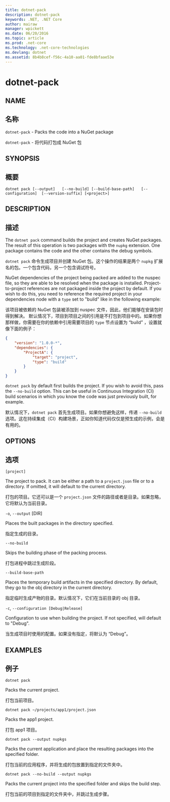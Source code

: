 ```yaml
---
title: dotnet-pack
description: dotnet-pack
keywords: .NET, .NET Core
author: mairaw
manager: wpickett
ms.date: 06/20/2016
ms.topic: article
ms.prod: .net-core
ms.technology: .net-core-technologies
ms.devlang: dotnet
ms.assetid: 8b4b8cef-f56c-4a10-aa01-fde8bfaae53e
---
```


dotnet-pack
===========

## NAME
## 名称

`dotnet-pack` - Packs the code into a NuGet package

`dotnet-pack` - 将代码打包成 NuGet 包

## SYNOPSIS
## 概要

`dotnet pack [--output]  
    [--no-build] [--build-base-path]  
    [--configuration]  [--version-suffix]
    [<project>]`  

## DESCRIPTION
## 描述

The `dotnet pack` command builds the project and creates NuGet packages. The result of this operation is two packages with the `nupkg` extension. One package contains the code and the other contains the debug symbols. 

`dotnet pack` 命令生成项目并创建 NuGet 包。这个操作的结果是两个 `nupkg` 扩展名的包。一个包含代码，另一个包含调试符号。

NuGet dependencies of the project being packed are added to the nuspec file, so they are able to be resolved when the package is installed. 
Project-to-project references are not packaged inside the project by default. If you wish to do this, you need to reference the required project in your dependencies node with a `type` set to "build" like in the following example:

该项目被依赖的 NuGet 包装被添加到 nuspec 文件，因此，他们能够在安装包时得到解决。
默认情况下，项目到项目之间的引用是不打包到项目中的。如果你想那样做，你需要在你的依赖中引用需要项目的 `type` 节点设置为 “build” ，设置就像下面的例子：

```json
{
    "version": "1.0.0-*",
    "dependencies": {
        "ProjectA": {
            "target": "project",
            "type": "build"
        }
    }
}
```

`dotnet pack` by default first builds the project. If you wish to avoid this, pass the `--no-build` option. This can be useful in Continuous Integration (CI) build scenarios in which you know the code was just previously built, for example. 

默认情况下，`dotnet pack` 首先生成项目。如果你想避免这样，传递 `--no-build` 选项。这在持续集成（CI）构建场景，正如你知道代码仅仅是预生成的示例，会是有用的。

## OPTIONS
## 选项

`[project]` 
    
The project to pack. It can be either a path to a `project.json` file or to a directory. If omitted, it will
default to the current directory. 

打包的项目。它还可以是一个 `project.json` 文件的路径或者是目录。如果忽略，它将默认为当前目录。

`-o`, `--output` [DIR]

Places the built packages in the directory specified. 

指定生成的目录。

`--no-build`

Skips the building phase of the packing process. 

打包进程中跳过生成阶段。

`--build-base-path`

Places the temporary build artifacts in the specified directory. By default, they go to the obj directory in the current directory. 

指定临时生成产物的目录。默认情况下，它们在当前目录的 obj 目录。

`-c`, `--configuration [Debug|Release]`

Configuration to use when building the project. If not specified, will default to "Debug".

当生成项目时使用的配置。如果没有指定，将默认为 “Debug”。

## EXAMPLES
## 例子

`dotnet pack`

Packs the current project.

打包当前项目。

`dotnet pack ~/projects/app1/project.json`
    
Packs the app1 project.

打包 app1 项目。
	
`dotnet pack --output nupkgs`
    
Packs the current application and place the resulting packages into the specified folder.

打包当前的应用程序，并将生成的包放置到指定的文件夹中。

`dotnet pack --no-build --output nupkgs`

Packs the current project into the specified folder and skips the build step.

打包当前的项目到指定的文件夹中，并跳过生成步骤。
